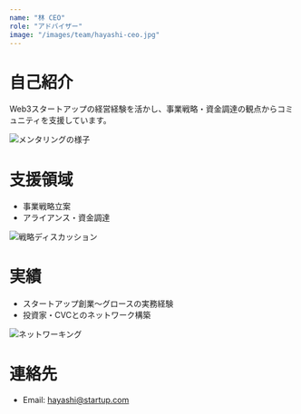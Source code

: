 ```yaml
---
name: "林 CEO"
role: "アドバイザー"
image: "/images/team/hayashi-ceo.jpg"
---
```


# 自己紹介

Web3スタートアップの経営経験を活かし、事業戦略・資金調達の観点からコミュニティを支援しています。

![メンタリングの様子](https://picsum.photos/seed/member-hayashi-mentoring/1200/700)

# 支援領域

- 事業戦略立案
- アライアンス・資金調達

![戦略ディスカッション](https://picsum.photos/seed/member-hayashi-strategy/1200/700)

# 実績

- スタートアップ創業〜グロースの実務経験
- 投資家・CVCとのネットワーク構築

![ネットワーキング](https://picsum.photos/seed/member-hayashi-network/1200/700)

# 連絡先

- Email: hayashi@startup.com
